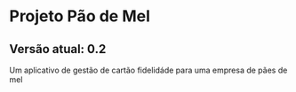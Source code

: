 # Projeto Pão de Mel
## Versão atual: 0.2

Um aplicativo de gestão de cartão fidelidáde para uma empresa de pães de mel

